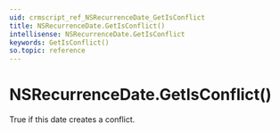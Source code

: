 ```yaml
---
uid: crmscript_ref_NSRecurrenceDate_GetIsConflict
title: NSRecurrenceDate.GetIsConflict()
intellisense: NSRecurrenceDate.GetIsConflict
keywords: GetIsConflict()
so.topic: reference
---
```


# NSRecurrenceDate.GetIsConflict()

True if this date creates a conflict.


